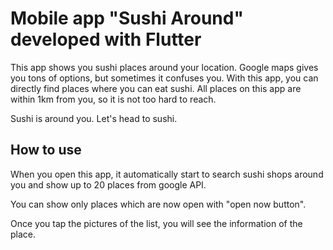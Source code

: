 # Mobile app "Sushi Around" developed with Flutter

This app shows you sushi places around your location.
Google maps gives you tons of options, but sometimes it confuses you.
With this app, you can directly find places where you can eat sushi.
All places on this app are within 1km from you, so it is not too hard to reach.

Sushi is around you. Let's head to sushi.


## How to use

When you open this app, it automatically start to search sushi shops around you and show up to 20 places from google API.

You can show only places which are now open with "open now button".

Once you tap the pictures of the list, you will see the information of the place.


